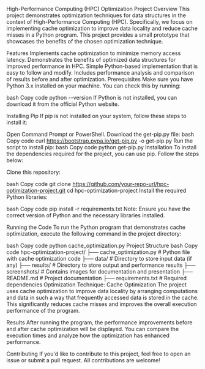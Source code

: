 High-Performance Computing (HPC) Optimization Project
Overview
This project demonstrates optimization techniques for data structures in the context of High-Performance Computing (HPC). Specifically, we focus on implementing cache optimization to improve data locality and reduce cache misses in a Python program. This project provides a small prototype that showcases the benefits of the chosen optimization technique.

Features
Implements cache optimization to minimize memory access latency.
Demonstrates the benefits of optimized data structures for improved performance in HPC.
Simple Python-based implementation that is easy to follow and modify.
Includes performance analysis and comparison of results before and after optimization.
Prerequisites
Make sure you have Python 3.x installed on your machine. You can check this by running:

bash
Copy code
python --version
If Python is not installed, you can download it from the official Python website.

Installing Pip
If pip is not installed on your system, follow these steps to install it:

Open Command Prompt or PowerShell.
Download the get-pip.py file:
bash
Copy code
curl https://bootstrap.pypa.io/get-pip.py -o get-pip.py
Run the script to install pip:
bash
Copy code
python get-pip.py
Installation
To install the dependencies required for the project, you can use pip. Follow the steps below:

Clone this repository:

bash
Copy code
git clone https://github.com/your-repo-url/hpc-optimization-project.git
cd hpc-optimization-project
Install the required Python libraries:

bash
Copy code
pip install -r requirements.txt
Note: Ensure you have the correct version of Python and the necessary libraries installed.

Running the Code
To run the Python program that demonstrates cache optimization, execute the following command in the project directory:

bash
Copy code
python cache_optimization.py
Project Structure
bash
Copy code
hpc-optimization-project/
├── cache_optimization.py      # Python file with cache optimization code
├── data/                      # Directory to store input data (if any)
├── results/                   # Directory to store output and performance results
├── screenshots/               # Contains images for documentation and presentation
├── README.md                  # Project documentation
├── requirements.txt           # Required dependencies
Optimization Technique: Cache Optimization
The project uses cache optimization to improve data locality by arranging computations and data in such a way that frequently accessed data is stored in the cache. This significantly reduces cache misses and improves the overall execution performance of the program.

Results
After running the program, the performance improvements before and after cache optimization will be displayed. You can compare the execution times and analyze how the optimization has enhanced performance.

Contributing
If you'd like to contribute to this project, feel free to open an issue or submit a pull request. All contributions are welcome!
